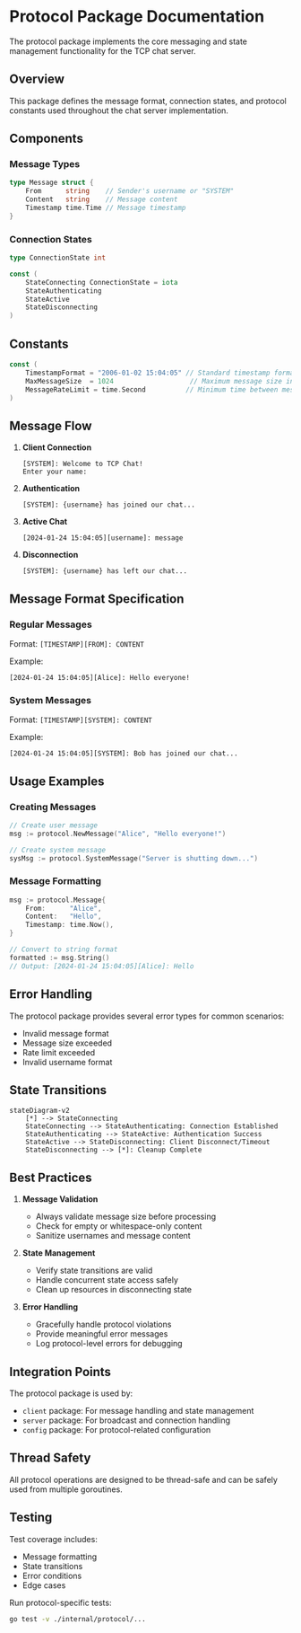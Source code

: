 # Protocol Package Documentation

The protocol package implements the core messaging and state management functionality for the TCP chat server.

## Overview

This package defines the message format, connection states, and protocol constants used throughout the chat server implementation.

## Components

### Message Types

```go
type Message struct {
    From      string    // Sender's username or "SYSTEM"
    Content   string    // Message content
    Timestamp time.Time // Message timestamp
}
```

### Connection States

```go
type ConnectionState int

const (
    StateConnecting ConnectionState = iota
    StateAuthenticating
    StateActive
    StateDisconnecting
)
```

## Constants

```go
const (
    TimestampFormat = "2006-01-02 15:04:05" // Standard timestamp format
    MaxMessageSize  = 1024                   // Maximum message size in bytes
    MessageRateLimit = time.Second          // Minimum time between messages
)
```

## Message Flow

1. **Client Connection**
   ```
   [SYSTEM]: Welcome to TCP Chat!
   Enter your name:
   ```

2. **Authentication**
   ```
   [SYSTEM]: {username} has joined our chat...
   ```

3. **Active Chat**
   ```
   [2024-01-24 15:04:05][username]: message
   ```

4. **Disconnection**
   ```
   [SYSTEM]: {username} has left our chat...
   ```

## Message Format Specification

### Regular Messages
Format: `[TIMESTAMP][FROM]: CONTENT`

Example:
```
[2024-01-24 15:04:05][Alice]: Hello everyone!
```

### System Messages
Format: `[TIMESTAMP][SYSTEM]: CONTENT`

Example:
```
[2024-01-24 15:04:05][SYSTEM]: Bob has joined our chat...
```

## Usage Examples

### Creating Messages

```go
// Create user message
msg := protocol.NewMessage("Alice", "Hello everyone!")

// Create system message
sysMsg := protocol.SystemMessage("Server is shutting down...")
```

### Message Formatting

```go
msg := protocol.Message{
    From:      "Alice",
    Content:   "Hello",
    Timestamp: time.Now(),
}

// Convert to string format
formatted := msg.String()
// Output: [2024-01-24 15:04:05][Alice]: Hello
```

## Error Handling

The protocol package provides several error types for common scenarios:

- Invalid message format
- Message size exceeded
- Rate limit exceeded
- Invalid username format

## State Transitions

```mermaid
stateDiagram-v2
    [*] --> StateConnecting
    StateConnecting --> StateAuthenticating: Connection Established
    StateAuthenticating --> StateActive: Authentication Success
    StateActive --> StateDisconnecting: Client Disconnect/Timeout
    StateDisconnecting --> [*]: Cleanup Complete
```

## Best Practices

1. **Message Validation**
   - Always validate message size before processing
   - Check for empty or whitespace-only content
   - Sanitize usernames and message content

2. **State Management**
   - Verify state transitions are valid
   - Handle concurrent state access safely
   - Clean up resources in disconnecting state

3. **Error Handling**
   - Gracefully handle protocol violations
   - Provide meaningful error messages
   - Log protocol-level errors for debugging

## Integration Points

The protocol package is used by:

- `client` package: For message handling and state management
- `server` package: For broadcast and connection handling
- `config` package: For protocol-related configuration

## Thread Safety

All protocol operations are designed to be thread-safe and can be safely used from multiple goroutines.

## Testing

Test coverage includes:
- Message formatting
- State transitions
- Error conditions
- Edge cases

Run protocol-specific tests:
```bash
go test -v ./internal/protocol/...
